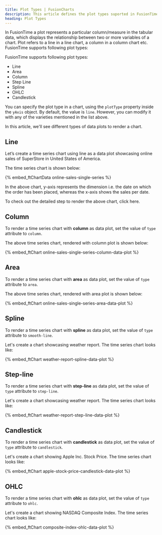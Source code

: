 ```yaml
---
title: Plot Types | FusionCharts
description: This article defines the plot types suported in FusionTime.
heading: Plot Types
---
```


In FusionTime a plot represents a particular column/measure in the tabular data, which displays the relationship between two or more variables of a chart. Plot refers to a line in a line chart, a column in a column chart etc. FusionTime supports following plot types:

FusionTime supports following plot types:

* Line
* Area
* Column
* Step Line
* Spline
* OHLC
* Candlestick

You can specify the plot type in a chart, using the `plotType` property inside the `yAxis` object. By default, the value is `line`. However, you can modify it with any of the varieties mentioned in the list above.

In this article, we'll see different types of data plots to render a chart.

## Line

Let’s create a time series chart using line as a data plot showcasing online sales of SuperStore in United States of America. 

The time series chart is shown below:

{% embed_ftChartData online-sales-single-series %}

In the above chart, y-axis represents the dimension i.e. the date on which the order has been placed, whereas the x-axis shows the sales per date.

To check out the detailed step to render the above chart, click here.

## Column

To render a time series chart with **column** as data plot, set the value of `type` attribute to `column`.

The above time series chart, rendered with column plot is shown below:

{% embed_ftChart online-sales-single-series-column-data-plot %}

## Area

To render a time series chart with **area** as data plot, set the value of `type` attribute to `area`.

The above time series chart, rendered with area plot is shown below:

{% embed_ftChart online-sales-single-series-area-data-plot %}

## Spline

To render a time series chart with **spline** as data plot, set the value of `type` attribute to `smooth-line`.

Let's create a chart showcasing weather report. The time series chart looks like:

{% embed_ftChart weather-report-spline-data-plot %}

## Step-line

To render a time series chart with **step-line** as data plot, set the value of `type` attribute to `step-line`.

Let's create a chart showcasing weather report. The time series chart looks like:

{% embed_ftChart weather-report-step-line-data-plot %}

## Candlestick

To render a time series chart with **candlestick** as data plot, set the value of `type` attribute to `candlestick`.

Let's create a chart showing Apple Inc. Stock Price. The time series chart looks like:

{% embed_ftChart apple-stock-price-candlestick-data-plot %}

## OHLC

To render a time series chart with **ohlc** as data plot, set the value of `type` attribute to `ohlc`.

Let's create a chart showing NASDAQ Composite Index. The time series chart looks like:

{% embed_ftChart composite-index-ohlc-data-plot %}